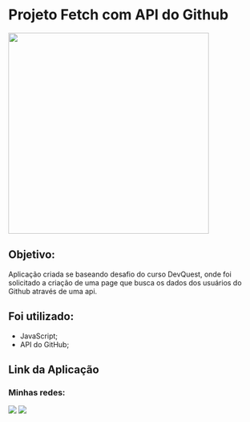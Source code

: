 # Projeto Fetch com API do Github

<img src="https://uploaddeimagens.com.br/images/004/625/125/full/asdasda.PNG?1696282567" width="400" />

## Objetivo:

Aplicação criada se baseando desafio do curso DevQuest, onde foi solicitado a criação de uma page que busca os dados dos usuários do Github através de uma api. 

## Foi utilizado:

- JavaScript;
- API do GitHub;

## Link da Aplicação

 

 ### Minhas redes: 

<div>
  <a href="https://www.linkedin.com/in/jose-silveira-ti/" target="_blank"><img src="https://img.shields.io/badge/-LinkedIn-%230077B5?style=for-the-badge&logo=linkedin&logoColor=white" target="_blank"></a> 
  <a href = "mailto:jvsilveira11@gmail.com"><img src="https://img.shields.io/badge/-Gmail-%23333?style=for-the-badge&logo=gmail&logoColor=white" target="_blank"></a>
</div>
